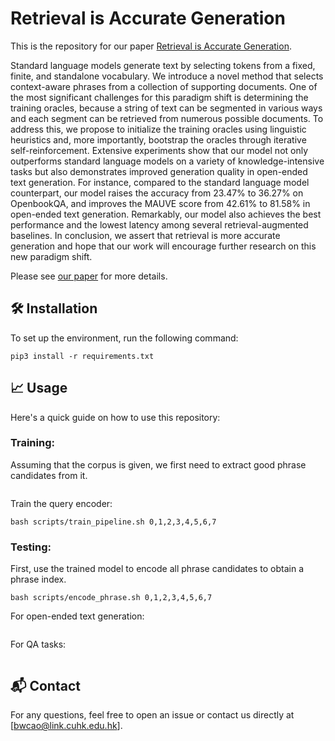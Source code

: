 # Retrieval is Accurate Generation

This is the repository for our paper [Retrieval is Accurate Generation](https://arxiv.org/abs/2402.17532).

Standard language models generate text by selecting tokens from a fixed, finite, and standalone vocabulary. We introduce a novel method that selects context-aware phrases from a collection of supporting documents. One of the most significant challenges for this paradigm shift is determining the training oracles, because a string of text can be segmented in various ways and each segment can be retrieved from numerous possible documents. To address this, we propose to initialize the training oracles using linguistic heuristics and, more importantly, bootstrap the oracles through iterative self-reinforcement. Extensive experiments show that our model not only outperforms standard language models on a variety of knowledge-intensive tasks but also demonstrates improved generation quality in open-ended text generation. For instance, compared to the standard language model counterpart, our model raises the accuracy from 23.47% to 36.27% on OpenbookQA, and improves the MAUVE score from 42.61% to 81.58% in open-ended text generation. Remarkably, our model also achieves the best performance and the lowest latency among several retrieval-augmented baselines. In conclusion, we assert that retrieval is more accurate generation and hope that our work will encourage further research on this new paradigm shift.

Please see [our paper](https://arxiv.org/pdf/2402.17532) for more details.



## 🛠️ Installation
To set up the environment, run the following command:
```
pip3 install -r requirements.txt
```


## 📈 Usage
Here's a quick guide on how to use this repository:


### Training:
Assuming that the corpus is given, we first need to extract good phrase candidates from it.
```
```
Train the query encoder:
```
bash scripts/train_pipeline.sh 0,1,2,3,4,5,6,7
```
### Testing:
First, use the trained model to encode all phrase candidates to obtain a phrase index.
```
bash scripts/encode_phrase.sh 0,1,2,3,4,5,6,7
```
For open-ended text generation:
```
```
For QA tasks:
```
```

## 📬 Contact

For any questions, feel free to open an issue or contact us directly at [bwcao@link.cuhk.edu.hk].
